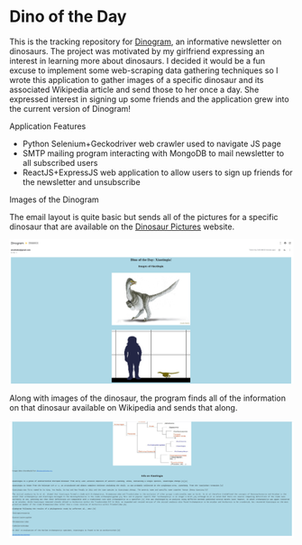 <h1>
    Dino of the Day
</h1>

<p>
This is the tracking repository for <a href="https://dinogram.org">Dinogram</a>, an informative newsletter on dinosaurs. The project was motivated by my girlfriend expressing an interest in learning more about dinosaurs. I decided it would be a fun excuse to implement some web-scraping data gathering techniques so I wrote this application to gather images of a specific dinosaur and its associated Wikipedia article and send those to her once a day. She expressed interest in signing up some friends and the application grew into the current version of Dinogram!
</p>

<p> Application Features </p>

* Python Selenium+Geckodriver web crawler used to navigate JS page
* SMTP mailing program interacting with MongoDB to mail newsletter to all subscribed users
* ReactJS+ExpressJS web application to allow users to sign up friends for the newsletter and unsubscribe

<p> Images of the Dinogram </p>

<p>
The email layout is quite basic but sends all of the pictures for a specific dinosaur that are available on the <a href="https://dinosaurpictures.org">Dinosaur Pictures</a> website.
</p>
<img src="images/dino_images_1.png">

<p>
Along with images of the dinosaur, the program finds all of the information on that dinosaur available on Wikipedia and sends that along.
</p>
<img src="images/dino_info_1.png">
